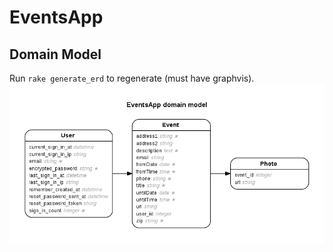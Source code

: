 EventsApp
=========

Domain Model
------------
Run `rake generate_erd` to regenerate (must have graphvis).
![](/erd.png)
